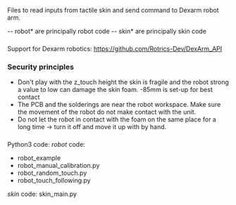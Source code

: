 Files to read inputs from tactile skin and send command to Dexarm robot arm.

-- robot* are principally robot code
-- skin* are principally skin code

###
Support for Dexarm robotics: https://github.com/Rotrics-Dev/DexArm_API

### Security principles

- Don't play with the z_touch height the skin is fragile and the robot strong a value to low can damage the skin foam. -85mm is set-up for best contact
- The PCB and the solderings are near the robot workspace. Make sure the movement of the robot do not make contact with the unit.
- Do not let the robot in contact with the foam on the same place for a long time -> turn it off and move it up with by hand.

###
Python3 code:
*robot* code:
- robot_example
- robot_manual_calibration.py
- robot_random_touch.py
- robot_touch_following.py

*skin* code:
skin_main.py





